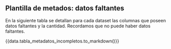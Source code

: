 ## Plantilla de metados: datos faltantes

En la siguiente tabla se detallan para cada dataset las columnas que poseen
datos faltantes y la cantidad. Recordamos que no puede haber datos faltantes. 

<!-- data.tabla_metadatos_incompletos espera un pd.DataFrame de la siguiente forma: 
|dataset_archivo	                                                    |columna_plantilla  |filas_incompletas  |
|-----------------------------------------------------------------------|-------------------|-------------------|
|composicion_exportaciones_servicios_EBOPS_2digitos_agrupado.csv        |fecha_fuente       |10                 |
|exportaciones_bienes_servicios_millones_usd_constantes_2015.csv        |fecha_fuente       |10                 |
|exportaciones_servicios_top_20_destinos.csv                            |fecha_fuente       |14                 |
|indice_apertura_comercial.csv                                          |fecha_fuente       |8                  |
|indice_valores_unitarios_exportacion_bienes_2000.csv                   |fecha_fuente       |8                  |    
|indice_volumen_exportaciones_bienes_2000.csv                           |fecha_fuente       |8                  |
|participacion_exportaciones_bienes_servicios_porcentaje_pib.csv        |fecha_fuente       |8                  |
|participacion_exportaciones_servicios_porcentaje_exportaciones.csv     |fecha_fuente       |8                  | 
-->


{{data.tabla_metadatos_incompletos.to_markdown()}}
